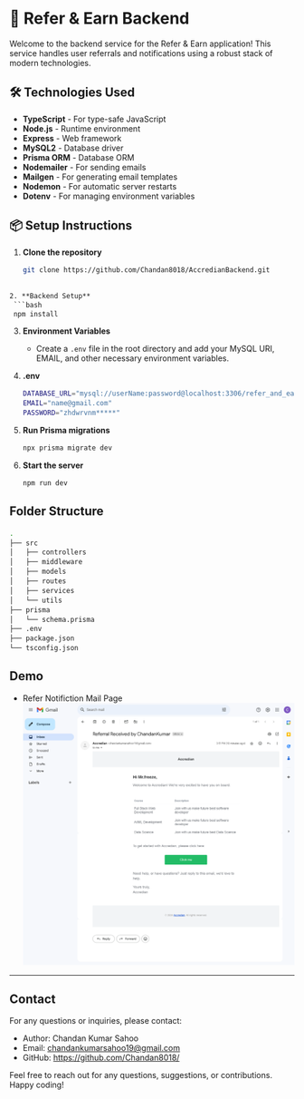 # 🚀 Refer & Earn Backend

Welcome to the backend service for the Refer & Earn application! This service handles user referrals and notifications using a robust stack of modern technologies.

## 🛠️ Technologies Used

- **TypeScript** - For type-safe JavaScript
- **Node.js** - Runtime environment
- **Express** - Web framework
- **MySQL2** - Database driver
- **Prisma ORM** - Database ORM
- **Nodemailer** - For sending emails
- **Mailgen** - For generating email templates
- **Nodemon** - For automatic server restarts
- **Dotenv** - For managing environment variables

## 📦 Setup Instructions

1. **Clone the repository**
   ```bash
   git clone https://github.com/Chandan8018/AccredianBackend.git
  ```
  
2. **Backend Setup**
   ```bash
   npm install
  ```

3. **Environment Variables**
    - Create a `.env` file in the root directory and add your MySQL URI, EMAIL, and other necessary environment variables.

4. **.env**    
    ```bash
    DATABASE_URL="mysql://userName:password@localhost:3306/refer_and_earn"
    EMAIL="name@gmail.com"
    PASSWORD="zhdwrvnm*****"
   ``` 

5. **Run Prisma migrations**
    ```bash
    npx prisma migrate dev
   ``` 

6. **Start the server**
    ```bash
    npm run dev
   ``` 
    
## Folder Structure

```sh
.
├── src
│   ├── controllers
│   ├── middleware
│   ├── models
│   ├── routes
│   ├── services
│   └── utils
├── prisma
│   └── schema.prisma
├── .env
├── package.json
└── tsconfig.json
```

## Demo
- Refer Notifiction Mail Page
![Refer-Notifiction-Mail-Page](./image/mail.png)
---

## Contact
For any questions or inquiries, please contact:

- Author: Chandan Kumar Sahoo
- Email: chandankumarsahoo19@gmail.com
- GitHub: https://github.com/Chandan8018/

Feel free to reach out for any questions, suggestions, or contributions. Happy coding!